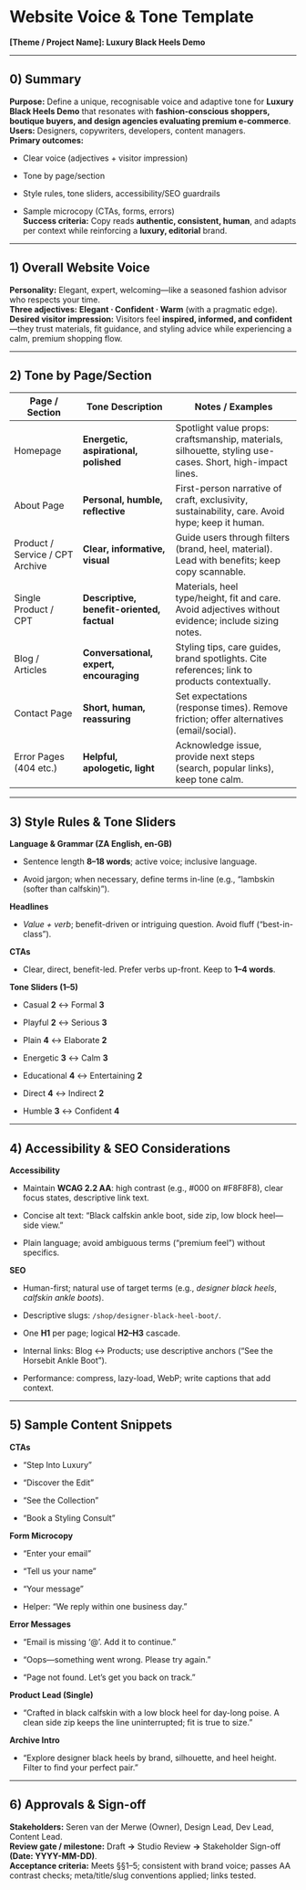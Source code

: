 # **Website Voice & Tone Template**

**\[Theme / Project Name\]: Luxury Black Heels Demo**

---

## **0\) Summary**

**Purpose:** Define a unique, recognisable voice and adaptive tone for **Luxury Black Heels Demo** that resonates with **fashion-conscious shoppers, boutique buyers, and design agencies evaluating premium e-commerce**.  
 **Users:** Designers, copywriters, developers, content managers.  
 **Primary outcomes:**

* Clear voice (adjectives \+ visitor impression)

* Tone by page/section

* Style rules, tone sliders, accessibility/SEO guardrails

* Sample microcopy (CTAs, forms, errors)  
   **Success criteria:** Copy reads **authentic, consistent, human**, and adapts per context while reinforcing a **luxury, editorial** brand.

---

## **1\) Overall Website Voice**

**Personality:** Elegant, expert, welcoming—like a seasoned fashion advisor who respects your time.  
 **Three adjectives:** **Elegant · Confident · Warm** (with a pragmatic edge).  
 **Desired visitor impression:** Visitors feel **inspired, informed, and confident**—they trust materials, fit guidance, and styling advice while experiencing a calm, premium shopping flow.

---

## **2\) Tone by Page/Section**

| Page / Section | Tone Description | Notes / Examples |
| ----- | ----- | ----- |
| Homepage | **Energetic, aspirational, polished** | Spotlight value props: craftsmanship, materials, silhouette, styling use-cases. Short, high-impact lines. |
| About Page | **Personal, humble, reflective** | First-person narrative of craft, exclusivity, sustainability, care. Avoid hype; keep it human. |
| Product / Service / CPT Archive | **Clear, informative, visual** | Guide users through filters (brand, heel, material). Lead with benefits; keep copy scannable. |
| Single Product / CPT | **Descriptive, benefit-oriented, factual** | Materials, heel type/height, fit and care. Avoid adjectives without evidence; include sizing notes. |
| Blog / Articles | **Conversational, expert, encouraging** | Styling tips, care guides, brand spotlights. Cite references; link to products contextually. |
| Contact Page | **Short, human, reassuring** | Set expectations (response times). Remove friction; offer alternatives (email/social). |
| Error Pages (404 etc.) | **Helpful, apologetic, light** | Acknowledge issue, provide next steps (search, popular links), keep tone calm. |

---

## **3\) Style Rules & Tone Sliders**

**Language & Grammar (ZA English, en-GB)**

* Sentence length **8–18 words**; active voice; inclusive language.

* Avoid jargon; when necessary, define terms in-line (e.g., “lambskin (softer than calfskin)”).

**Headlines**

* *Value \+ verb*; benefit-driven or intriguing question. Avoid fluff (“best-in-class”).

**CTAs**

* Clear, direct, benefit-led. Prefer verbs up-front. Keep to **1–4 words**.

**Tone Sliders (1–5)**

* Casual **2** ↔ Formal **3**

* Playful **2** ↔ Serious **3**

* Plain **4** ↔ Elaborate **2**

* Energetic **3** ↔ Calm **3**

* Educational **4** ↔ Entertaining **2**

* Direct **4** ↔ Indirect **2**

* Humble **3** ↔ Confident **4**

---

## **4\) Accessibility & SEO Considerations**

**Accessibility**

* Maintain **WCAG 2.2 AA**: high contrast (e.g., \#000 on \#F8F8F8), clear focus states, descriptive link text.

* Concise alt text: “Black calfskin ankle boot, side zip, low block heel—side view.”

* Plain language; avoid ambiguous terms (“premium feel”) without specifics.

**SEO**

* Human-first; natural use of target terms (e.g., *designer black heels*, *calfskin ankle boots*).

* Descriptive slugs: `/shop/designer-black-heel-boot/`.

* One **H1** per page; logical **H2–H3** cascade.

* Internal links: Blog ↔ Products; use descriptive anchors (“See the Horsebit Ankle Boot”).

* Performance: compress, lazy-load, WebP; write captions that add context.

---

## **5\) Sample Content Snippets**

**CTAs**

* “Step Into Luxury”

* “Discover the Edit”

* “See the Collection”

* “Book a Styling Consult”

**Form Microcopy**

* “Enter your email”

* “Tell us your name”

* “Your message”

* Helper: “We reply within one business day.”

**Error Messages**

* “Email is missing ‘@’. Add it to continue.”

* “Oops—something went wrong. Please try again.”

* “Page not found. Let’s get you back on track.”

**Product Lead (Single)**

* “Crafted in black calfskin with a low block heel for day-long poise. A clean side zip keeps the line uninterrupted; fit is true to size.”

**Archive Intro**

* “Explore designer black heels by brand, silhouette, and heel height. Filter to find your perfect pair.”

---

## **6\) Approvals & Sign-off**

**Stakeholders:** Seren van der Merwe (Owner), Design Lead, Dev Lead, Content Lead.  
 **Review gate / milestone:** Draft **→** Studio Review **→** Stakeholder Sign-off **(Date: YYYY-MM-DD)**.  
 **Acceptance criteria:** Meets §§1–5; consistent with brand voice; passes AA contrast checks; meta/title/slug conventions applied; links tested.

